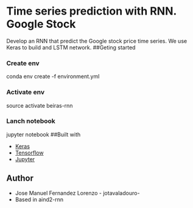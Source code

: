 # Time series prediction with RNN. Google Stock
Develop an RNN that predict the Google stock price time series. We use Keras to build and LSTM network.
##Geting started
### Create env
conda env create -f environment.yml
### Activate env

source activate beiras-rnn
### Lanch notebook
jupyter notebook
##Built with
* [Keras](https://keras.io/)
* [Tensorflow](https://www.tensorflow.org/)
* [Jupyter](http://jupyter.org/)

## Author
* Jose Manuel Fernandez Lorenzo - jotavaladouro-
* Based in aind2-rnn
